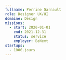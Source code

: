 ```yaml
---
fullname: Perrine Garnault
role: Designer UX/UI
domaine: Design
missions:
  - start: 2020-01-01
    end: 2021-12-31
    status: service
    employer: BeNext
startups:
  - 1000.jours
---
```

